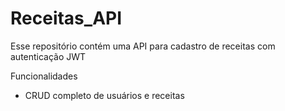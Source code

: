 # Receitas_API
Esse repositório contém uma API para cadastro de receitas com autenticação JWT

Funcionalidades
- CRUD completo de usuários e receitas
